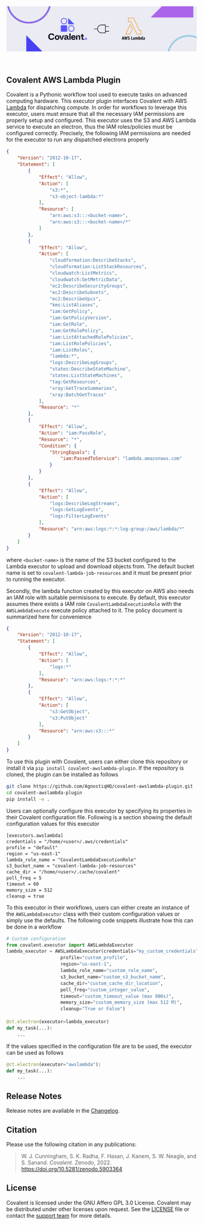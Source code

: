 &nbsp;

<div align="center">

![covalent lambda plugin](./assets/AWS_Lambda.jpg)

&nbsp;

</div>

## Covalent AWS Lambda Plugin

Covalent is a Pythonic workflow tool used to execute tasks on advanced computing hardware. This executor plugin interfaces Covalent with AWS [Lambda](https://aws.amazon.com/lambda/) for dispatching compute. In order for workflows to leverage this executor, users must ensure that all the necessary IAM permissions are properly setup and configured. This executor uses the S3 and AWS Lambda service to execute an electron, thus the IAM roles/policies must be configured correctly. Precisely, the following IAM permissions are needed for the executor to run any dispatched electrons properly

```json
{
    "Version": "2012-10-17",
    "Statement": [
        {
            "Effect": "Allow",
            "Action": [
                "s3:*",
                "s3-object-lambda:*"
            ],
            "Resource": [
                "arn:aws:s3:::<bucket-name>",
                "arn:aws:s3:::<bucket-name>/*"
            ]
        },
        {
            "Effect": "Allow",
            "Action": [
                "cloudformation:DescribeStacks",
                "cloudformation:ListStackResources",
                "cloudwatch:ListMetrics",
                "cloudwatch:GetMetricData",
                "ec2:DescribeSecurityGroups",
                "ec2:DescribeSubnets",
                "ec2:DescribeVpcs",
                "kms:ListAliases",
                "iam:GetPolicy",
                "iam:GetPolicyVersion",
                "iam:GetRole",
                "iam:GetRolePolicy",
                "iam:ListAttachedRolePolicies",
                "iam:ListRolePolicies",
                "iam:ListRoles",
                "lambda:*",
                "logs:DescribeLogGroups",
                "states:DescribeStateMachine",
                "states:ListStateMachines",
                "tag:GetResources",
                "xray:GetTraceSummaries",
                "xray:BatchGetTraces"
            ],
            "Resource": "*"
        },
        {
            "Effect": "Allow",
            "Action": "iam:PassRole",
            "Resource": "*",
            "Condition": {
                "StringEquals": {
                    "iam:PassedToService": "lambda.amazonaws.com"
                }
            }
        },
        {
            "Effect": "Allow",
            "Action": [
                "logs:DescribeLogStreams",
                "logs:GetLogEvents",
                "logs:FilterLogEvents"
            ],
            "Resource": "arn:aws:logs:*:*:log-group:/aws/lambda/*"
        }
    ]
}
```

where `<bucket-name>` is the name of the S3 bucket configured to the Lambda executor to upload and download objects from. The default bucket name is set to `covalent-lambda-job-resources` and it must be present prior to running the executor.

Secondly, the lambda function created by this executor on AWS also needs an IAM role with suitable permisisons to execute. By default, this executor assumes there exists a IAM role `CovalentLambdaExecutionRole` with the `AWSLambdaExecute` execute policy attached to it. The policy document is summarized here for convenience

```json
{
    "Version": "2012-10-17",
    "Statement": [
        {
            "Effect": "Allow",
            "Action": [
                "logs:*"
            ],
            "Resource": "arn:aws:logs:*:*:*"
        },
        {
            "Effect": "Allow",
            "Action": [
                "s3:GetObject",
                "s3:PutObject"
            ],
            "Resource": "arn:aws:s3:::*"
        }
    ]
}
```

To use this plugin with Covalent, users can either clone this repository or install it via `pip install covalent-awslambda-plugin`. If the repository is cloned, the plugin can be installed as follows

```sh
git clone https://github.com/AgnostiqHQ/covalent-awslambda-plugin.git
cd covalent-awslambda-plugin
pip install -e .
```

Users can optionally configure this executor by specifying its properties in their Covalent configuration file. Following is a section showing the default configuration values for this executor

```
[executors.awslambda]
credentials = "/home/<user>/.aws/credentials"
profile = "default"
region = "us-east-1"
lambda_role_name = "CovalentLambdaExecutionRole"
s3_bucket_name = "covalent-lambda-job-resources"
cache_dir = "/home/<user>/.cache/covalent"
poll_freq = 5
timeout = 60
memory_size = 512
cleanup = true
```

To this executor in their workflows, users can either create an instance of the `AWSLambdaExecutor` class with their custom configuration values or simply use the defaults. The following code snippets illustrate how this can be done in a workflow

```python
# Custom configuration
from covalent.executor import AWSLambdaExecutor
lambda_executor = AWSLambdaExecutor(credentials="my_custom_credentials",
                    profile="custom_profile",
                    region="us-east-1",
                    lambda_role_name="custom_role_name",
                    s3_bucket_name="custom_s3_bucket_name",
                    cache_dir="custom_cache_dir_location",
                    poll_freq="custom_integer_value",
                    timeout="custom_timeout_value (max 900s)",
                    memory_size="custom_memory_size (max 512 M)",
                    cleanup="True or False")

@ct.electron(executor=lambda_executor)
def my_task(...):
    ...
```

If the values specified in the configuration file are to be used, the executor can be used as follows
```python
@ct.electron(executor="awslambda"):
def my_task(...):
    ...
```

## Release Notes

Release notes are available in the [Changelog](https://github.com/AgnostiqHQ/covalent-executor-template/blob/main/CHANGELOG.md).

## Citation

Please use the following citation in any publications:

> W. J. Cunningham, S. K. Radha, F. Hasan, J. Kanem, S. W. Neagle, and S. Sanand.
> *Covalent.* Zenodo, 2022. https://doi.org/10.5281/zenodo.5903364

## License

Covalent is licensed under the GNU Affero GPL 3.0 License. Covalent may be distributed under other licenses upon request. See the [LICENSE](https://github.com/AgnostiqHQ/covalent-executor-template/blob/main/LICENSE) file or contact the [support team](mailto:support@agnostiq.ai) for more details.
